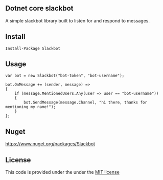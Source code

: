 ## Dotnet core slackbot

A simple slackbot library built to listen for and respond to messages.

## Install

`Install-Package Slackbot`

## Usage

```
var bot = new Slackbot("bot-token", "bot-username");

bot.OnMessage += (sender, message) =>
{
    if (message.MentionedUsers.Any(user => user == "bot-username"))
    {
        bot.SendMessage(message.Channel, "hi there, thanks for mentioning my name!");
    }
};
```

## Nuget

https://www.nuget.org/packages/Slackbot

## License

This code is provided under the under the [MIT license](LICENSE)
